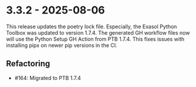 # 3.3.2 - 2025-08-06
This release updates the poetry lock file. Especially, the Exasol Python Toolbox was updated to version 1.7.4. The generated GH workflow files now will use the Python Setup GH Action from PTB 1.7.4. This fixes issues with installing pipx on newer pip versions in the CI.

## Refactoring
 - #164: Migrated to PTB 1.7.4
